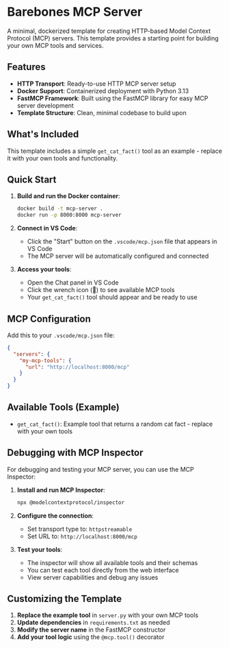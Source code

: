 # Barebones MCP Server

A minimal, dockerized template for creating HTTP-based Model Context Protocol (MCP) servers. This template provides a starting point for building your own MCP tools and services.

## Features

- **HTTP Transport**: Ready-to-use HTTP MCP server setup
- **Docker Support**: Containerized deployment with Python 3.13
- **FastMCP Framework**: Built using the FastMCP library for easy MCP server development
- **Template Structure**: Clean, minimal codebase to build upon

## What's Included

This template includes a simple `get_cat_fact()` tool as an example - replace it with your own tools and functionality.

## Quick Start

1. **Build and run the Docker container**:
   ```bash
   docker build -t mcp-server .
   docker run -p 8000:8000 mcp-server
   ```

2. **Connect in VS Code**:
   - Click the "Start" button on the `.vscode/mcp.json` file that appears in VS Code
   - The MCP server will be automatically configured and connected

3. **Access your tools**:
   - Open the Chat panel in VS Code
   - Click the wrench icon (🔧) to see available MCP tools
   - Your `get_cat_fact()` tool should appear and be ready to use

## MCP Configuration

Add this to your `.vscode/mcp.json` file:

```json
{
  "servers": {
    "my-mcp-tools": {
      "url": "http://localhost:8000/mcp"
    }
  }
}
```

## Available Tools (Example)

- `get_cat_fact()`: Example tool that returns a random cat fact - replace with your own tools

## Debugging with MCP Inspector

For debugging and testing your MCP server, you can use the MCP Inspector:

1. **Install and run MCP Inspector**:
   ```bash
   npx @modelcontextprotocol/inspector
   ```

2. **Configure the connection**:
   - Set transport type to: `httpstreamable`
   - Set URL to: `http://localhost:8000/mcp`

3. **Test your tools**:
   - The inspector will show all available tools and their schemas
   - You can test each tool directly from the web interface
   - View server capabilities and debug any issues

## Customizing the Template

1. **Replace the example tool** in `server.py` with your own MCP tools
2. **Update dependencies** in `requirements.txt` as needed  
3. **Modify the server name** in the FastMCP constructor
4. **Add your tool logic** using the `@mcp.tool()` decorator
